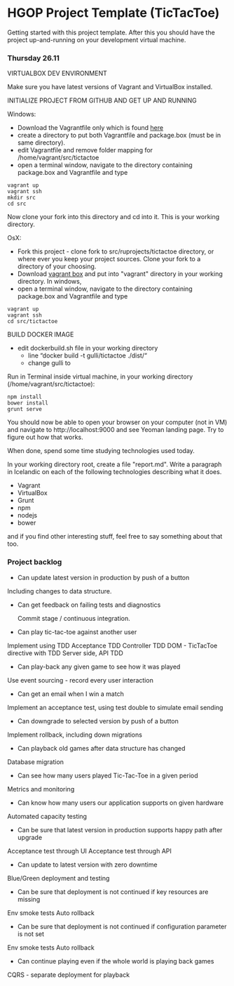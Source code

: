 HGOP Project Template (TicTacToe) 
=========

Getting started with this project template. After this you should have the project up-and-running on your
development virtual machine.


### Thursday 26.11

VIRTUALBOX DEV ENVIRONMENT

Make sure you have latest versions of Vagrant and VirtualBox installed.


INITIALIZE PROJECT FROM GITHUB AND GET UP AND RUNNING

Windows:
* Download the Vagrantfile only which is found [here](./vagrant/Vagrantfile)
* create a directory to put both Vagrantfile and package.box (must be in same directory).
* edit Vagrantfile and remove folder mapping for /home/vagrant/src/tictactoe
* open a terminal window, navigate to the directory containing package.box and Vagrantfile and type

``` 
vagrant up 
vagrant ssh
mkdir src
cd src
``` 
Now clone your fork into this directory and cd into it. This is your working directory.


OsX:
* Fork this project - clone fork to src/ruprojects/tictactoe directory, or where ever you 
keep your project sources. Clone your fork to a directory of your choosing.
* Download [vagrant box](https://dl.dropboxusercontent.com/u/7122561/package.box) and put into "vagrant" 
directory in your working directory. In windows, 
* open a terminal window, navigate to the directory containing package.box and Vagrantfile and type

``` 
vagrant up 
vagrant ssh
cd src/tictactoe
``` 

BUILD DOCKER IMAGE
* edit dockerbuild.sh file in your working directory
  * line “docker build -t gulli/tictactoe ./dist/“
  * change gulli to <yourname>


Run in Terminal inside virtual machine, in your working directory (/home/vagrant/src/tictactoe):
``` 
npm install
bower install
grunt serve

``` 

You should now be able to open your browser on your computer (not in VM) and navigate to http://localhost:9000 and see Yeoman
landing page. Try to figure out how that works.


When done, spend some time studying technologies used today. 

In your working directory root, create a file "report.md". 
Write a paragraph in Icelandic on each of the following technologies describing what it does.
* Vagrant
* VirtualBox
* Grunt
* npm 
* nodejs
* bower

and if you find other interesting stuff, feel free to say something about that too.


### Project backlog

*	Can update latest version in production by push of a button
  
  Including changes to data structure.

* Can get feedback on failing tests and diagnostics

  Commit stage / continuous integration.

*	Can play tic-tac-toe against another user

 Implement using TDD
 Acceptance TDD
 Controller TDD
 DOM - TicTacToe directive with TDD
 Server side, API TDD

*	Can play-back any given game to see how it was played

 Use event sourcing - record every user interaction

*	Can get an email when I win a match

 Implement an acceptance test, using test double to simulate email sending

*	Can downgrade to selected version by push of a button

 Implement rollback, including down migrations

*	Can playback old games after data structure has changed

 Database migration

*	Can see how many users played Tic-Tac-Toe in a given period

 Metrics and monitoring

*	Can know how many users our application supports on given hardware

 Automated capacity testing

*	Can be sure that latest version in production supports happy path after upgrade

 Acceptance test through UI
 Acceptance test through API

*	Can update to latest version with zero downtime

  Blue/Green deployment and testing

*	Can be sure that deployment is not continued if key resources are missing

  Env smoke tests
  Auto rollback

*	Can be sure that deployment is not continued if configuration parameter is not set

  Env smoke tests
  Auto rollback

*	Can continue playing even if the whole world is playing back games

  CQRS - separate deployment for playback
